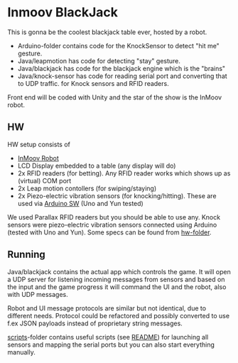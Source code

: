 # Inmoov BlackJack

This is gonna be the coolest blackjack table ever, hosted by a robot.

- Arduino-folder contains code for the KnockSensor to detect "hit me" gesture.
- Java/leapmotion has code for detecting "stay" gesture.
- Java/blackjack has code for the blackjack engine which is the "brains"
- Java/knock-sensor has code for reading serial port and converting that to UDP traffic. for Knock sensors and RFID readers.

Front end will be coded with Unity and the star of the show is the InMoov robot.


## HW

HW setup consists of 

- [InMoov Robot](http://inmoov.fr/)
- LCD Display embedded to a table (any display will do)
- 2x RFID readers (for betting). Any RFID reader works which shows up as (virtual) COM port
- 2x Leap motion contollers (for swiping/staying)
- 2x Piezo-electric vibration sensors (for knocking/hitting). These are used via [Arduino SW](/Arduino/KnockSensor) (Uno and Yun tested)


We used Parallax RFID readers but you should be able to use any. Knock sensors were piezo-electric vibration sensors connected using Arduino (tested with Uno and Yun). Some specs can be found from [hw-folder](/hw).

## Running

Java/blackjack contains the actual app which controls the game. It will open a UDP server for listening incoming messages from sensors and based on the input and the game progress it will command the UI and the robot, also with UDP messages.

Robot and UI message protocols are similar but not identical, due to different needs. Protocol could be refactored and possibly converted to use f.ex JSON payloads instead of proprietary string messages.

[scripts](/scripts)-folder contains useful scripts (see [README](/scripts/README.md)) for launching all sensors and mapping the serial ports but you can also start everything manually.

